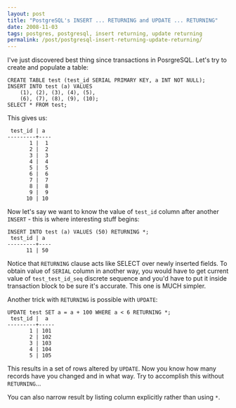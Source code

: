 ```yaml
---
layout: post
title: "PostgreSQL's INSERT ... RETURNING and UPDATE ... RETURNING"
date: 2008-11-03
tags: postgres, postgresql, insert returning, update returning
permalink: /post/postgresql-insert-returning-update-returning/
---
```

I've just discovered best thing since transactions in PosrgreSQL. Let's try to create and populate a table:

    CREATE TABLE test (test_id SERIAL PRIMARY KEY, a INT NOT NULL);
    INSERT INTO test (a) VALUES
        (1), (2), (3), (4), (5),
        (6), (7), (8), (9), (10);
    SELECT * FROM test;
This gives us:

     test_id | a  
    ---------+----
           1 |  1
           2 |  2
           3 |  3
           4 |  4
           5 |  5
           6 |  6
           7 |  7
           8 |  8
           9 |  9
          10 | 10
Now let's say we want to know the value of `test_id` column after another `INSERT` - this is where interesting stuff begins:

    INSERT INTO test (a) VALUES (50) RETURNING *;
     test_id | a  
    ---------+----
          11 | 50

Notice that `RETURNING` clause acts like SELECT over newly inserted fields. To obtain value of `SERIAL` column in another way, you would have to get current value of `test_test_id_seq` discrete sequence and you'd have to put it inside transaction block to be sure it's accurate. This one is MUCH simpler.

Another trick with `RETURNING` is possible with `UPDATE`:

    UPDATE test SET a = a + 100 WHERE a < 6 RETURNING *;
     test_id |  a  
    ---------+-----
           1 | 101
           2 | 102
           3 | 103
           4 | 104
           5 | 105

This results in a set of rows altered by `UPDATE`. Now you know how many records have you changed and in what way. Try to accomplish this without `RETURNING`...

You can also narrow result by listing column explicitly rather than using `*`. 

